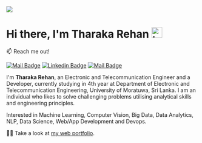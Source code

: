 <img src="./resourses/github_cover_test_1.png" style="border-radius: 3%;"/>

# Hi there, I'm **Tharaka Rehan** <img src="https://user-images.githubusercontent.com/1303154/88677602-1635ba80-d120-11ea-84d8-d263ba5fc3c0.gif" width="28px" alt="hi"> 

:mailbox: Reach me out!

[![Mail Badge](https://img.shields.io/static/v1?message=tharakarehan&logo=gmail&labelColor=ea4335&color=ea4335&logoColor=white&label=%20)](mailto:tharakarehan10@gmail.com) [![Linkedin Badge](https://img.shields.io/static/v1?message=tharakarehan&logo=linkedin&labelColor=0077b5&color=0077b5&logoColor=white&label=%20)](https://www.linkedin.com/in/tharaka-rehan-b600b8187/) [![Mail Badge](https://img.shields.io/static/v1?message=@t_rehx&logo=instagram&labelColor=8a3ab9&color=8a3ab9&logoColor=white&label=%20)](https://www.instagram.com/t_rehx/) 

I'm **Tharaka Rehan**, an Electronic and Telecommunication Engineer and a Developer, currently studying in 4th year at Department of Electronic and Telecommunication Engineering, University of Moratuwa, Sri Lanka. I am an individual who likes to solve challenging problems utilising analytical skills and engineering principles.

Interested in Machine Learning, Computer Vision, Big Data, Data Analytics, NLP, Data Science, Web/App Development and Devops.


👨‍🎓 Take a look at [my web portfolio](https://tharakarehan.github.io).
